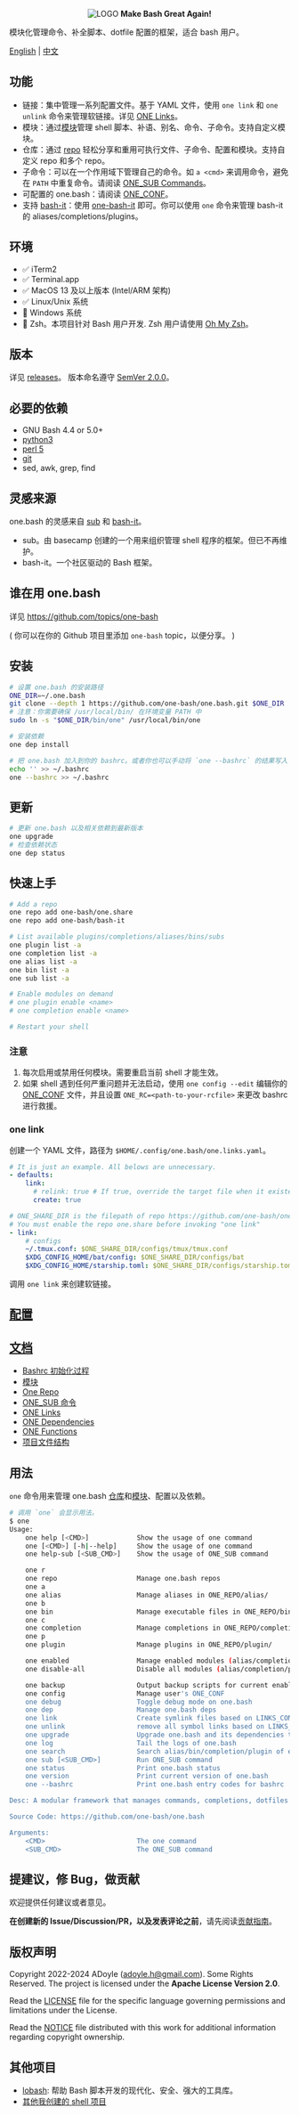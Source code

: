 <p align="center">
  <img alt="LOGO" src="https://raw.githubusercontent.com/adoyle-h/_imgs/master/github/one.bash/banner.svg">
  <b>Make Bash Great Again!</b>
</p>

模块化管理命令、补全脚本、dotfile 配置的框架，适合 bash 用户。

[English](./README.md) | [中文](./README.zh.md)

## 功能

- 链接：集中管理一系列配置文件。基于 YAML 文件，使用 `one link` 和 `one unlink` 命令来管理软链接。详见 [ONE Links](./docs/advanced-usage/links.zh.md)。
- 模块：通过[模块][one-module]管理 shell 脚本、补语、别名、命令、子命令。支持自定义模块。
- 仓库：通过 [repo][one-repo] 轻松分享和重用可执行文件、子命令、配置和模块。支持自定义 repo 和多个 repo。
- 子命令：可以在一个作用域下管理自己的命令。如 `a <cmd>` 来调用命令，避免在 `PATH` 中重复命令。请阅读 [ONE_SUB Commands][one-sub]。
- 可配置的 one.bash：请阅读 [ONE_CONF](#oneconf)。
- 支持 [bash-it][]：使用 [one-bash-it][] 即可。你可以使用 `one` 命令来管理 bash-it 的 aliases/completions/plugins。

## 环境

- ✅ iTerm2
- ✅ Terminal.app
- ✅ MacOS 13 及以上版本 (Intel/ARM 架构)
- ✅ Linux/Unix 系统
- 🚫 Windows 系统
- 🚫 Zsh。本项目针对 Bash 用户开发. Zsh 用户请使用 [Oh My Zsh](https://github.com/robbyrussell/oh-my-zsh)。

## 版本

详见 [releases][]。
版本命名遵守 [SemVer 2.0.0](http://semver.org/)。

## 必要的依赖

- GNU Bash 4.4 or 5.0+
- [python3](https://www.python.org/)
- [perl 5](https://github.com/Perl/perl5)
- [git](https://github.com/git/git)
- sed, awk, grep, find

## 灵感来源

one.bash 的灵感来自 [sub][] 和 [bash-it][]。

- sub。由 basecamp 创建的一个用来组织管理 shell 程序的框架。但已不再维护。
- bash-it。一个社区驱动的 Bash 框架。

## 谁在用 one.bash

详见 https://github.com/topics/one-bash

( 你可以在你的 Github 项目里添加 `one-bash` topic，以便分享。 )

## 安装

```sh
# 设置 one.bash 的安装路径
ONE_DIR=~/.one.bash
git clone --depth 1 https://github.com/one-bash/one.bash.git $ONE_DIR
# 注意：你需要确保 /usr/local/bin/ 在环境变量 PATH 中
sudo ln -s "$ONE_DIR/bin/one" /usr/local/bin/one

# 安装依赖
one dep install

# 把 one.bash 加入到你的 bashrc。或者你也可以手动将 `one --bashrc` 的结果写入 bashrc。
echo '' >> ~/.bashrc
one --bashrc >> ~/.bashrc
```

## 更新

```sh
# 更新 one.bash 以及相关依赖到最新版本
one upgrade
# 检查依赖状态
one dep status
```

## 快速上手

```bash
# Add a repo
one repo add one-bash/one.share
one repo add one-bash/bash-it

# List available plugins/completions/aliases/bins/subs
one plugin list -a
one completion list -a
one alias list -a
one bin list -a
one sub list -a

# Enable modules on demand
# one plugin enable <name>
# one completion enable <name>

# Restart your shell
```

### 注意

1. 每次启用或禁用任何模块。需要重启当前 shell 才能生效。
2. 如果 shell 遇到任何严重问题并无法启动，使用 `one config --edit` 编辑你的 [ONE_CONF](#oneconf) 文件，并且设置 `ONE_RC=<path-to-your-rcfile>` 来更改 bashrc 进行救援。

### one link

创建一个 YAML 文件，路径为 `$HOME/.config/one.bash/one.links.yaml`。

```yaml
# It is just an example. All belows are unnecessary.
- defaults:
    link:
      # relink: true # If true, override the target file when it existed
      create: true

# ONE_SHARE_DIR is the filepath of repo https://github.com/one-bash/one.share
# You must enable the repo one.share before invoking "one link"
- link:
    # configs
    ~/.tmux.conf: $ONE_SHARE_DIR/configs/tmux/tmux.conf
    $XDG_CONFIG_HOME/bat/config: $ONE_SHARE_DIR/configs/bat
    $XDG_CONFIG_HOME/starship.toml: $ONE_SHARE_DIR/configs/starship.toml
```

调用 `one link` 来创建软链接。

## [配置](./docs/advanced-usage/config.zh.md)

## [文档](./docs)

- [Bashrc 初始化过程](./docs/develop/entry.zh.md)
- [模块][one-sub]
- [One Repo][one-repo]
- [ONE_SUB 命令][one-sub]
- [ONE Links](./docs/advanced-usage/links.zh.md)
- [ONE Dependencies](./docs/advanced-usage/dep.zh.md)
- [ONE Functions](./docs/advanced-usage/one-functions.md)
- [项目文件结构](./docs/develop/project-structure.md)

## 用法

`one` 命令用来管理 one.bash [仓库][one-repo]和[模块][one-module]、配置以及依赖。

```bash
# 调用 `one` 会显示用法。
$ one
Usage:
    one help [<CMD>]            Show the usage of one command
    one [<CMD>] [-h|--help]     Show the usage of one command
    one help-sub [<SUB_CMD>]    Show the usage of ONE_SUB command

    one r
    one repo                    Manage one.bash repos
    one a
    one alias                   Manage aliases in ONE_REPO/alias/
    one b
    one bin                     Manage executable files in ONE_REPO/bin/
    one c
    one completion              Manage completions in ONE_REPO/completion/
    one p
    one plugin                  Manage plugins in ONE_REPO/plugin/

    one enabled                 Manage enabled modules (alias/completion/plugin)
    one disable-all             Disable all modules (alias/completion/plugin)

    one backup                  Output backup scripts for current enabled modules
    one config                  Manage user's ONE_CONF
    one debug                   Toggle debug mode on one.bash
    one dep                     Manage one.bash deps
    one link                    Create symlink files based on LINKS_CONF file
    one unlink                  remove all symbol links based on LINKS_CONF file
    one upgrade                 Upgrade one.bash and its dependencies to latest version
    one log                     Tail the logs of one.bash
    one search                  Search alias/bin/completion/plugin of each enabled repo.
    one sub [<SUB_CMD>]         Run ONE_SUB command
    one status                  Print one.bash status
    one version                 Print current version of one.bash
    one --bashrc                Print one.bash entry codes for bashrc

Desc: A modular framework that manages commands, completions, dotfiles for bash users.

Source Code: https://github.com/one-bash/one.bash

Arguments:
    <CMD>                       The one command
    <SUB_CMD>                   The ONE_SUB command
```

## 提建议，修 Bug，做贡献

欢迎提供任何建议或者意见。

**在创建新的 Issue/Discussion/PR，以及发表评论之前**，请先阅读[贡献指南](./docs/CONTRIBUTING.zh.md)。

## 版权声明

Copyright 2022-2024 ADoyle (adoyle.h@gmail.com). Some Rights Reserved.
The project is licensed under the **Apache License Version 2.0**.

Read the [LICENSE][] file for the specific language governing permissions and limitations under the License.

Read the [NOTICE][] file distributed with this work for additional information regarding copyright ownership.

## 其他项目

- [lobash](https://github.com/adoyle-h/lobash): 帮助 Bash 脚本开发的现代化、安全、强大的工具库。
- [其他我创建的 shell 项目](https://github.com/adoyle-h?tab=repositories&q=&type=source&language=shell&sort=stargazers)


<!-- links -->

[LICENSE]: ./LICENSE
[NOTICE]: ./NOTICE
[releases]: https://github.com/one-bash/one.bash/releases

<!-- links -->

[one.share]: https://github.com/one-bash/one.share
[one-bash-it]: https://github.com/one-bash/one-bash-it
[one.config.default]: ./one.config.default.bash
[composure]: https://github.com/adoyle-h/composure.git
[dotbot]: https://github.com/anishathalye/dotbot/
[bash-it]: https://github.com/Bash-it/bash-it
[bash-completion]: https://github.com/scop/bash-completion
[sub]: https://github.com/basecamp/sub
[one-repo]: ./docs/advanced-usage/repo.zh.md
[one-module]: ./docs/advanced-usage/module.zh.md
[one-sub]: ./docs/advanced-usage/one-sub-cmd.zh.md
